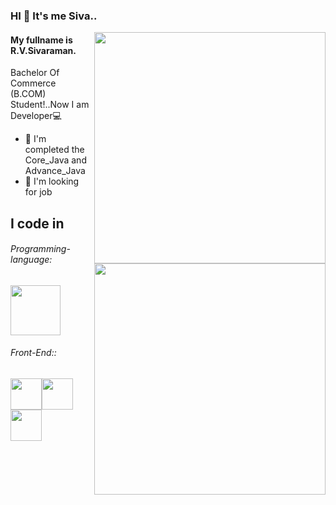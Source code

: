 ### HI 👋 It's me Siva..
<img  align="right" width="370" hight="290" src="https://i.pinimg.com/originals/a5/35/60/a53560c8088900e266880f779dacced7.gif"/>

#### My fullname is R.V.Sivaraman.

Bachelor Of Commerce (B.COM) Student!..Now I am Developer💻


<img  align="right" width="370" hight="290" src="https://i.pinimg.com/originals/b2/32/55/b2325557a903fdf56b50da4656da9221.gif"/>

-  🌱 I'm completed the Core_Java and Advance_Java
-   🏢 I'm looking for job

## I code in
###### Programming-language:
<img height="80" width="80" src="https://raw.githubusercontent.com/bablubambal/All_logo_and_pictures/1ac69ce5fbc389725f16f989fa53c62d6e1b4883/programming%20languages/java.svg"/>

###### Front-End::
<img height="50" width="50" src="https://raw.githubusercontent.com/bablubambal/All_logo_and_pictures/1ac69ce5fbc389725f16f989fa53c62d6e1b4883/social%20icons/html5.svg"/><img height="50" width="50" src="https://raw.githubusercontent.com/bablubambal/All_logo_and_pictures/1ac69ce5fbc389725f16f989fa53c62d6e1b4883/social%20icons/css3.svg"/><img height="50" width="50" src="https://raw.githubusercontent.com/bablubambal/All_logo_and_pictures/1ac69ce5fbc389725f16f989fa53c62d6e1b4883/social%20icons/javascript.svg"/>


